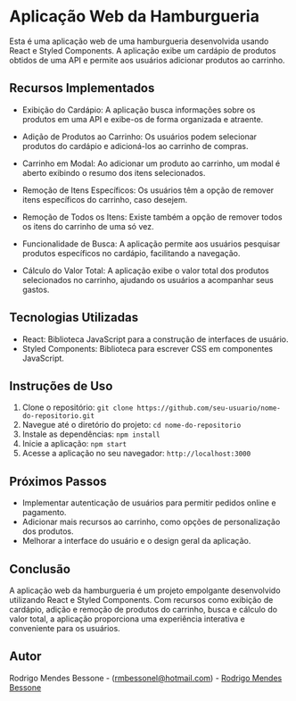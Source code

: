 # Aplicação Web da Hamburgueria

Esta é uma aplicação web de uma hamburgueria desenvolvida usando React e Styled Components. A aplicação exibe um cardápio de produtos obtidos de uma API e permite aos usuários adicionar produtos ao carrinho.

## Recursos Implementados

- Exibição do Cardápio: A aplicação busca informações sobre os produtos em uma API e exibe-os de forma organizada e atraente.

- Adição de Produtos ao Carrinho: Os usuários podem selecionar produtos do cardápio e adicioná-los ao carrinho de compras.

- Carrinho em Modal: Ao adicionar um produto ao carrinho, um modal é aberto exibindo o resumo dos itens selecionados.

- Remoção de Itens Específicos: Os usuários têm a opção de remover itens específicos do carrinho, caso desejem.

- Remoção de Todos os Itens: Existe também a opção de remover todos os itens do carrinho de uma só vez.

- Funcionalidade de Busca: A aplicação permite aos usuários pesquisar produtos específicos no cardápio, facilitando a navegação.

- Cálculo do Valor Total: A aplicação exibe o valor total dos produtos selecionados no carrinho, ajudando os usuários a acompanhar seus gastos.

## Tecnologias Utilizadas

- React: Biblioteca JavaScript para a construção de interfaces de usuário.
- Styled Components: Biblioteca para escrever CSS em componentes JavaScript.

## Instruções de Uso

1. Clone o repositório: `git clone https://github.com/seu-usuario/nome-do-repositorio.git`
2. Navegue até o diretório do projeto: `cd nome-do-repositorio`
3. Instale as dependências: `npm install`
4. Inicie a aplicação: `npm start`
5. Acesse a aplicação no seu navegador: `http://localhost:3000`

## Próximos Passos

- Implementar autenticação de usuários para permitir pedidos online e pagamento.
- Adicionar mais recursos ao carrinho, como opções de personalização dos produtos.
- Melhorar a interface do usuário e o design geral da aplicação.

## Conclusão
A aplicação web da hamburgueria é um projeto empolgante desenvolvido utilizando React e Styled Components. Com recursos como exibição de cardápio, adição e
remoção de produtos do carrinho, busca e cálculo do valor total, a aplicação proporciona uma experiência interativa e conveniente para os usuários.

## Autor

Rodrigo Mendes Bessone - (rmbessonel@hotmail.com) - [Rodrigo Mendes Bessone](https://github.com/rodrigobessone)
